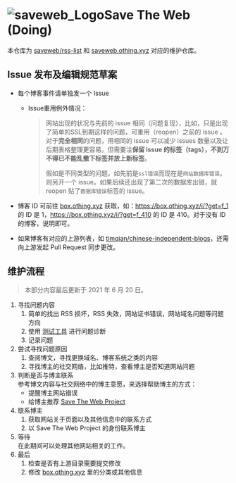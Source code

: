 # ![saveweb_Logo](https://avatars.githubusercontent.com/u/84891864?s=40&v=4)Save The Web (Doing)

本仓库为 [saveweb/rss-list](https://github.com/saveweb/rss-list) 和 [saveweb.othing.xyz](https://saveweb.othing.xyz) 对应的维护仓库。

## Issue 发布及编辑规范草案

- 每个博客事件请单独发一个 Issue
    - Issue重用例外情况：
        > 网站出现的状况与先前的 issue 相同（问题复现），比如，只是出现了简单的SSL到期这样的问题，可重用（reopen）之前的 issue 。对于**完全相同**的问题，用相同的 issue 可以减少 issues 数量以及让后期表格整理更容易。但需要注**保留 issue 的标签（tags），不到万不得已不能乱撤下标签并放上新标签**。
        > 
        > 假如是不同类型的问题。如先前是`ssl错误`而现在是`网站数据库错误`。则另开一个 issue。如果后续还出现了第二次的数据库出错，就 reopen 贴了`数据库错误`标签的 issue。

- 博客 ID 可前往 [box.othing.xyz](https://box.othing.xyz) 获取，如：<https://box.othing.xyz/i/?get=f_1> 的 ID 是 1，<https://box.othing.xyz/i/?get=f_410> 的 ID 是 410。对于没有 ID 的博客，说明即可。
- 如果博客有对应的上游列表，如 [timqian/chinese-independent-blogs](https://github.com/timqian/chinese-independent-blogs)，还需向上游发起 Pull Request 同步更改。

## 维护流程

> 本部分内容最后更新于 2021 年 6 月 20 日。

1. 寻找问题内容
    1. 简单的找出 RSS 损坏，RSS 失效，网站证书错误，网站域名问题等问题方向
    2. 使用 [测试工具](https://github.com/saveweb/tools) 进行问题诊断
    3. 记录问题
2. 尝试寻找问题原因
    1. 查阅博文，寻找更换域名、博客系统之类的内容
    2. 寻找博主的社交网络，比如推特，查看博主是否知道网站问题
3. 判断是否与博主联系<br>
   参考博文内容与社交网络中的博主意愿，来选择帮助博主的方式：
    - 提醒博主网站错误
    - 给博主推荐 [Save The Web Project](https://saveweb.othing.xyz)
4. 联系博主
    1. 获取网站关于页面以及其他信息中的联系方式
    2. 以 Save The Web Project 的身份联系博主
5. 等待<br>
   在此期间可以处理其他网站相关的工作。
6. 最后
    1. 检查是否有上游目录需要提交修改
    2. 修改 [box.othing.xyz](https://box.othing.xyz) 里的分类或其他信息
